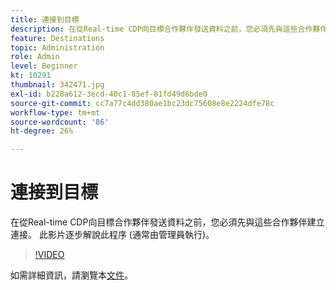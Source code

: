 ```yaml
---
title: 連接到目標
description: 在從Real-time CDP向目標合作夥伴發送資料之前，您必須先與這些合作夥伴建立連接。 此影片會逐步說明……（說明應介於60到160個字元之間）
feature: Destinations
topic: Administration
role: Admin
level: Beginner
kt: 10291
thumbnail: 342471.jpg
exl-id: b228a612-3ecd-40c1-85ef-81fd49d6bde0
source-git-commit: cc7a77c4dd380ae1bc23dc75608e8e2224dfe78c
workflow-type: tm+mt
source-wordcount: '86'
ht-degree: 26%

---
```


# 連接到目標

在從Real-time CDP向目標合作夥伴發送資料之前，您必須先與這些合作夥伴建立連接。 此影片逐步解說此程序 (通常由管理員執行)。

>[!VIDEO](https://video.tv.adobe.com/v/342471/?quality=12&learn=on)

如需詳細資訊，請瀏覽本[文件](https://experienceleague.adobe.com/docs/experience-platform/destinations/ui/connect-destination.html?lang=en)。
